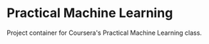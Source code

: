 Practical Machine Learning
==========================

Project container for Coursera's Practical Machine Learning class.

